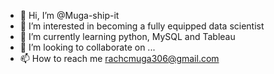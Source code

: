 - 👋 Hi, I’m @Muga-ship-it
- 👀 I’m interested in becoming a fully equipped data scientist
- 🌱 I’m currently learning python, MySQL and Tableau
- 💞️ I’m looking to collaborate on ...
- 📫 How to reach me rachcmuga306@gmail.com

<!---
Muga-ship-it/Muga-ship-it is a ✨ special ✨ repository because its `README.md` (this file) appears on your GitHub profile.
You can click the Preview link to take a look at your changes.
--->
